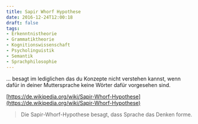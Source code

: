 ```yaml
---
title: Sapir Whorf Hypothese
date: 2016-12-24T12:00:18
draft: false
tags:
- Erkenntnistheorie
- Grammatiktheorie
- Kognitionswissenschaft
- Psycholinguistik
- Semantik
- Sprachphilosophie
---
```


... besagt im lediglichen das du Konzepte nicht verstehen kannst, wenn
dafür in deiner Muttersprache keine Wörter dafür vorgesehen sind.

[https://de.wikipedia.org/wiki/Sapir-Whorf-Hypothese](https://de.wikipedia.org/wiki/Sapir-Whorf-Hypothese)

> Die Sapir-Whorf-Hypothese besagt, dass Sprache das Denken forme.
